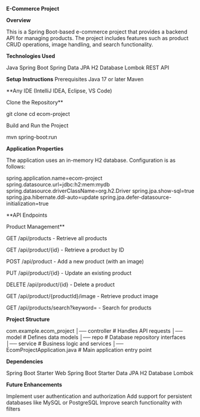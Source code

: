 **E-Commerce Project**

**Overview**

This is a Spring Boot-based e-commerce project that provides a backend API for managing products. The project includes features such as product CRUD operations, image handling, and search functionality.

**Technologies Used**

Java
Spring Boot
Spring Data JPA
H2 Database
Lombok
REST API

**Setup Instructions**
Prerequisites
Java 17 or later
Maven

**Any IDE (IntelliJ IDEA, Eclipse, VS Code)

Clone the Repository**

git clone <repository-url>
cd ecom-project

Build and Run the Project

mvn spring-boot:run

**Application Properties**

The application uses an in-memory H2 database. Configuration is as follows:

spring.application.name=ecom-project
spring.datasource.url=jdbc:h2:mem:mydb
spring.datasource.driverClassName=org.h2.Driver
spring.jpa.show-sql=true
spring.jpa.hibernate.ddl-auto=update
spring.jpa.defer-datasource-initialization=true

**API Endpoints

Product Management**

GET /api/products - Retrieve all products

GET /api/product/{id} - Retrieve a product by ID

POST /api/product - Add a new product (with an image)

PUT /api/product/{id} - Update an existing product

DELETE /api/product/{id} - Delete a product

GET /api/product/{productId}/image - Retrieve product image

GET /api/products/search?keyword= - Search for products

**Project Structure**

com.example.ecom_project
│── controller       # Handles API requests
│── model            # Defines data models
│── repo             # Database repository interfaces
│── service          # Business logic and services
│── EcomProjectApplication.java  # Main application entry point

**Dependencies**

Spring Boot Starter Web
Spring Boot Starter Data JPA
H2 Database
Lombok

**Future Enhancements**

Implement user authentication and authorization
Add support for persistent databases like MySQL or PostgreSQL
Improve search functionality with filters
